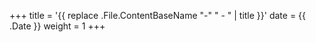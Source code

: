 +++
title = '{{ replace .File.ContentBaseName "-" " - " | title }}'
date = {{ .Date }}
weight = 1
+++
